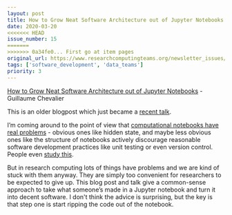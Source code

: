 ```yaml
---
layout: post
title: How to Grow Neat Software Architecture out of Jupyter Notebooks - Guillaume Chevalier
date: 2020-03-20
<<<<<<< HEAD
issue_number: 15
=======
>>>>>>> 0a34fe0... First go at item pages
original_url: https://www.researchcomputingteams.org/newsletter_issues/0015
tags: ['software_development', 'data_teams']
priority: 3
---
```


<!-- markdownlint-disable MD033 -->
<!-- markdownlint-disable MD041 -->
<!-- markdownlint-disable MD049 -->

[How to Grow Neat Software Architecture out of Jupyter Notebooks](https://guillaume-chevalier.com/how-to-grow-neat-software-architecture-out-of-jupyter-notebooks/) - Guillaume Chevalier

This is an older blogpost which just became a [recent talk](https://www.youtube.com/watch?v=K4QN27IKr0g).

I’m coming around to the point of view that [computational notebooks have real problems](https://docs.google.com/presentation/d/1n2RlMdmv1p25Xy5thJUhkKGvjtV-dkAIsUXP-AL4ffI/edit#slide=id.g362da58057_0_1) - obvious ones like hidden state, and maybe less obvious ones like the structure of notebooks actively discourage reasonable software development practices like unit testing or even version control.  People even [study this](http://web.eecs.utk.edu/~azh/blog/notebookpainpoints.html).

But in research computing lots of things have problems and we are kind of stuck with them anyway.  They are simply too convenient for researchers to be expected to give up.  This blog post and talk give a common-sense approach to take what someone’s made in a Jupyter notebook and turn it into decent software.  I don't think the advice is surprising, but the key is that step one is start ripping the code out of the notebook.

